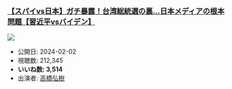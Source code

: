 ### [【スパイvs日本】ガチ暴露！台湾総統選の裏…日本メディアの根本問題【習近平vsバイデン】](https://www.youtube.com/watch?v=QGFkn1rc7MA)
[![](https://img.youtube.com/vi/QGFkn1rc7MA/sddefault.jpg)](https://www.youtube.com/watch?v=QGFkn1rc7MA)
-   公開日: 2024-02-02
-   視聴数: 212,345
-   **いいね数: 3,514**
-   出演者: [高橋弘樹](/rehacq_fan/people/高橋弘樹 "wikilink")
